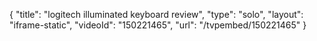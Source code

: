 {
    "title": "logitech illuminated keyboard review",
    "type": "solo",
    "layout": "iframe-static",
    "videoId": "150221465",
    "url": "\/tvpembed\/150221465"
}